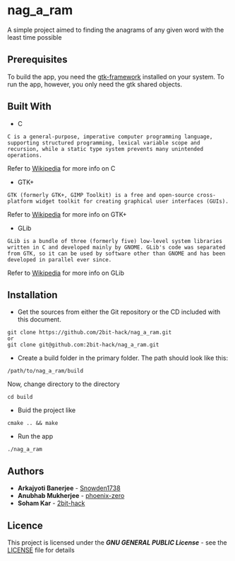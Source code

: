 # nag_a_ram

A simple project aimed to finding the anagrams of any given word with the least time possible

## Prerequisites

To build the app, you need the [gtk-framework](https://www.gtk.org/) installed on your system. To run the app, however, you only need the gtk shared objects.

## Built With

- C

```
C is a general-purpose, imperative computer programming language, supporting structured programming, lexical variable scope and recursion, while a static type system prevents many unintended operations. 
```

Refer to [Wikipedia](https://en.wikipedia.org/wiki/C_(programming_language)) for more info on C

- GTK+

```
GTK (formerly GTK+, GIMP Toolkit) is a free and open-source cross-platform widget toolkit for creating graphical user interfaces (GUIs).
```

Refer to [Wikipedia](https://en.wikipedia.org/wiki/GTK) for more info on GTK+

- GLib

```
GLib is a bundle of three (formerly five) low-level system libraries written in C and developed mainly by GNOME. GLib's code was separated from GTK, so it can be used by software other than GNOME and has been developed in parallel ever since. 
```

Refer to [Wikipedia](https://en.wikipedia.org/wiki/GLib) for more info on GLib

## Installation

- Get the sources from either the Git repository or the CD included with this document.

```           
git clone https://github.com/2bit-hack/nag_a_ram.git
or
git clone git@github.com:2bit-hack/nag_a_ram.git
```

- Create a build folder in the primary folder. The path should look like this:

```
/path/to/nag_a_ram/build
```

Now, change directory to the directory

```
cd build
```

- Buid the project like

```
cmake .. && make
```

- Run the app

```
./nag_a_ram
```

## Authors

- **Arkajyoti Banerjee** - [Snowden1738](https://github.com/Snowden1738)
- **Anubhab Mukherjee** - [phoenix-zero](https://github.com/phoenix-zero)
- **Soham Kar** - [2bit-hack](https://github.com/2bit-hack)

## Licence

This project is licensed under the **_GNU GENERAL PUBLIC License_** - see the [LICENSE](LICENSE) file for details
